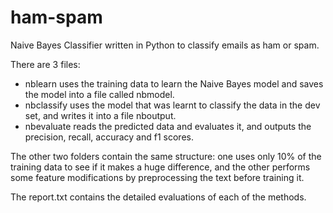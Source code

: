 # ham-spam
Naive Bayes Classifier written in Python to classify emails as ham or spam.

There are 3 files: 
- nblearn uses the training data to learn the Naive Bayes model and saves the model into a file called nbmodel.
- nbclassify uses the model that was learnt to classify the data in the dev set, and writes it into a file nboutput.
- nbevaluate reads the predicted data and evaluates it, and outputs the precision, recall, accuracy and f1 scores. 

The other two folders contain the same structure: one uses only 10% of the training data to see if it makes a huge difference, and the other performs some feature modifications by preprocessing the text before training it. 

The report.txt contains the detailed evaluations of each of the methods. 
